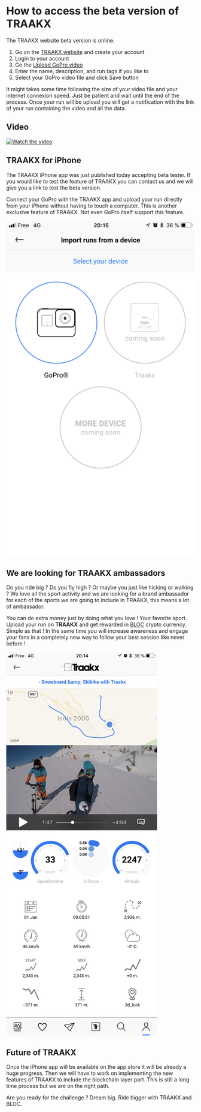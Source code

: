
# **How to access the beta version of TRAAKX**

The TRAAKX website beta version is online.

1. Go on the [TRAAKX website](http://traakx.com/traakx/) and create your account
2. Login to your account
3. Go the [Upload GoPro video](http://traakx.com/traakx/run/upload_gopro_video)
4. Enter the name, description, and run tags if you like to
5. Select your GoPro video file and click Save button

It might takes some time following the size of your video file and your internet connexion speed. Just be patient and wait until the end of the process. Once your run will be upload you will get a notification with the link of your run containing the video and all the data.

## **Video**

[![Watch the video](https://img.youtube.com/vi/mvj_0NOjsfU/maxresdefault.jpg)](https://youtu.be/mvj_0NOjsfU)

## **TRAAKX for iPhone**

The TRAAKX iPhone app was just published today accepting beta tester. If you would like to test the feature of TRAAKX you can contact us and we will give you a link to test the beta version.

Connect your GoPro with the TRAAKX app and upload your run directly from your iPhone without having to touch a computer. This is another exclusive feature of TRAAKX. Not even GoPro itself support this feature.

![TRAAKX iPhone GoPro](images/traakx/TRAAKX-iphone-gopro.png)

## **We are looking for TRAAKX ambassadors**

Do you ride big ? Do you fly high ? Or maybe you just like hicking or walking ? We love all the sport activity and we are looking for a brand ambassador for each of the sports we are going to include in TRAAKX, this means a lot of ambassador.

You can do extra money just by doing what you love ! Your favorite sport. Upload your run on **TRAAKX** and get rewarded in [BLOC](http://bloc.money) crypto currency. Simple as that ! In the same time you will increase awareness and engage your fans in a completely new way to follow your best session like never before !

![TRAAKX iPhone Beta](images/traakx/TRAAKX-iphone-beta.jpg)

## **Future of TRAAKX**

Once the iPhone app will be available on the app store it will be already a huge progress. Then we will have to work on implementing the new features of TRAAKX to include the blockchain layer part. This is still a long time process but we are on the right path.

Are you ready for the challenge ? Dream big. Ride bigger with TRAAKX and BLOC.